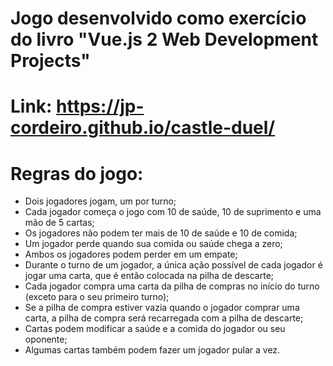 # Jogo desenvolvido como exercício do livro "Vue.js 2 Web Development Projects"

# Link: https://jp-cordeiro.github.io/castle-duel/

# Regras do jogo:
* Dois jogadores jogam, um por turno;
* Cada jogador começa o jogo com 10 de saúde, 10 de suprimento e uma mão de 5 cartas;
* Os jogadores não podem ter mais de 10 de saúde e 10 de comida;
* Um jogador perde quando sua comida ou saúde chega a zero;
* Ambos os jogadores podem perder em um empate;
* Durante o turno de um jogador, a única ação possível de cada jogador é jogar uma carta,
que é então colocada na pilha de descarte;
* Cada jogador compra uma carta da pilha de compras no início do turno (exceto
para o seu primeiro turno);
* Se a pilha de compra estiver vazia quando o jogador comprar uma carta, a pilha de compra será recarregada
com a pilha de descarte;
* Cartas podem modificar a saúde e a comida do jogador ou seu oponente;
* Algumas cartas também podem fazer um jogador pular a vez.
